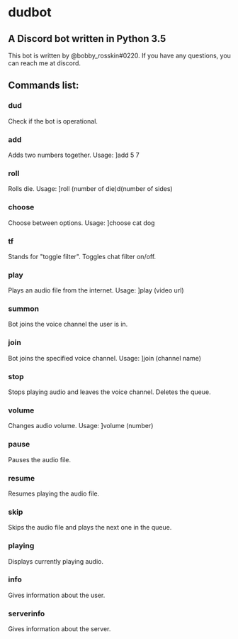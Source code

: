 # dudbot
## A Discord bot written in Python 3.5

This bot is written by @bobby_rosskin#0220.
If you have any questions, you can reach me at discord.

## Commands list:

### dud
Check if the bot is operational.
### add
Adds two numbers together. Usage: ]add 5 7
### roll
Rolls die. Usage: ]roll (number of die)d(number of sides)
### choose
Choose between options. Usage: ]choose cat dog
### tf
Stands for "toggle filter". Toggles chat filter on/off.
### play
Plays an audio file from the internet. Usage: ]play (video url)
### summon
Bot joins the voice channel the user is in.
### join
Bot joins the specified voice channel. Usage: ]join (channel name)
### stop
Stops playing audio and leaves the voice channel. Deletes the queue.
### volume
Changes audio volume. Usage: ]volume (number)
### pause
Pauses the audio file.
### resume
Resumes playing the audio file.
### skip
Skips the audio file and plays the next one in the queue.
### playing
Displays currently playing audio.
### info
Gives information about the user.
### serverinfo
Gives information about the server.
